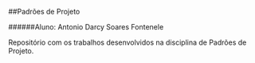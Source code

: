 ##Padrões de Projeto

######Aluno: Antonio Darcy Soares Fontenele

Repositório com os trabalhos desenvolvidos na disciplina de Padrões de Projeto.
